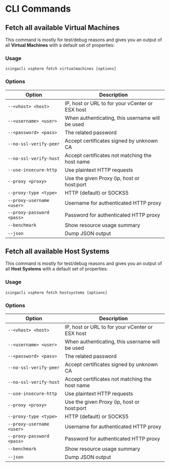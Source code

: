<a name="CLI-Commands"></a>CLI Commands
=======================================

Fetch all available Virtual Machines
------------------------------------

This command is mostly for test/debug reasons and gives you an output of all
**Virtual Machines** with a default set of properties:

### Usage

    icingacli vsphere fetch virtualmachines [options]


### Options  
 
| Option                    | Description                                     |
|---------------------------|-------------------------------------------------|
| `--<vhost> <host>`        | IP, host or URL to for your vCenter or ESX host |
| `--<username> <user>`     | When authenticating, this username will be used |
| `--<password> <pass>`     | The related password                            |
| `--no-ssl-verify-peer`    | Accept certificates signed by unknown CA        |
| `--no-ssl-verify-host`    | Accept certificates not matching the host name  |
| `--use-insecure-http`     | Use plaintext HTTP requests                     |
| `--proxy <proxy>`         | Use the given Proxy (ip, host or host:port      |
| `--proxy-type <type>`     | HTTP (default) or SOCKS5                        |
| `--proxy-username <user>` | Username for authenticated HTTP proxy           |
| `--proxy-password <pass>` | Password for authenticated HTTP proxy           |
| `--benchmark`             | Show resource usage summary                     |
| `--json`                  | Dump JSON output                                |


Fetch all available Host Systems
--------------------------------

This command is mostly for test/debug reasons and gives you an output of all
**Host Systems** with a default set of properties:

### Usage

    icingacli vsphere fetch hostsystems [options]


### Options

| Option                    | Description                                     |
|---------------------------|-------------------------------------------------|
| `--<vhost> <host>`        | IP, host or URL to for your vCenter or ESX host |
| `--<username> <user>`     | When authenticating, this username will be used |
| `--<password> <pass>`     | The related password                            |
| `--no-ssl-verify-peer`    | Accept certificates signed by unknown CA        |
| `--no-ssl-verify-host`    | Accept certificates not matching the host name  |
| `--use-insecure-http`     | Use plaintext HTTP requests                     |
| `--proxy <proxy>`         | Use the given Proxy (ip, host or host:port      |
| `--proxy-type <type>`     | HTTP (default) or SOCKS5                        |
| `--proxy-username <user>` | Username for authenticated HTTP proxy           |
| `--proxy-password <pass>` | Password for authenticated HTTP proxy           |
| `--benchmark`             | Show resource usage summary                     |
| `--json`                  | Dump JSON output                                |
